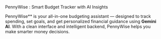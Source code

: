 PennyWise : Smart Budget Tracker with AI Insights

PennyWise** is your all-in-one budgeting assistant — designed to track spending, set goals, and get personalized financial guidance using **Gemini AI**. With a clean interface and intelligent backend, PennyWise helps you make smarter money decisions.

